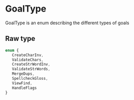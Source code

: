 # GoalType

GoalType is an enum describing the different types of goals 

## Raw type

 ```typescript
 enum {
    CreateCharInv,
    ValidateChars,
    CreateStrWordInv,
    ValidateStrWords,
    MergeDups,
    SpellcheckGloss,
    ViewFind,
    HandleFlags
 }
 ```
